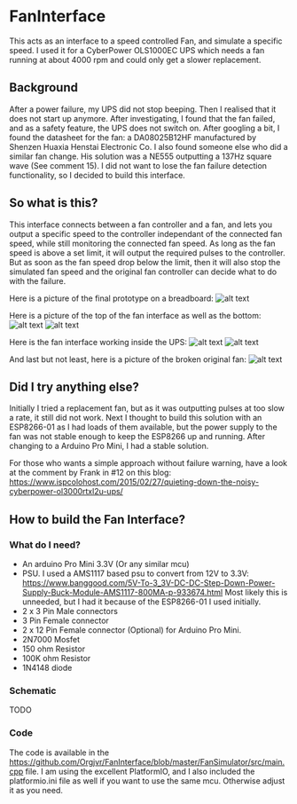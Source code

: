 # FanInterface
This acts as an interface to a speed controlled Fan, and simulate a specific speed. I used it for a CyberPower OLS1000EC UPS which needs a fan running at about 4000 rpm and could only get a slower replacement.

## Background
After a power failure, my UPS did not stop beeping. Then I realised that it does not start up anymore. After investigating, I found that the fan failed, and as a safety feature, the UPS does not switch on. After googling a bit, I found the datasheet for the fan: a DA08025B12HF manufactured by Shenzen Huaxia Henstai Electronic Co. I also found someone else who did a similar fan change. His solution was a NE555 outputting a 137Hz square wave (See comment 15). I did not want to lose the fan failure detection functionality, so I decided to build this interface. 

## So what is this?
This interface connects between a fan controller and a fan, and lets you output a specific speed to the controller independant of the connected fan speed, while still monitoring the connected fan speed. As long as the fan speed is above a set limit, it will output the required pulses to the controller. But as soon as the fan speed drop below the limit, then it will also stop the simulated fan speed and the original fan controller can decide what to do with the failure. 

Here is a picture of the final prototype on a breadboard:
![alt text](https://github.com/Orgjvr/FanInterface/blob/master/pics/BreadboardTest.png "Picture of the final prototype on a breadboard")

Here is a picture of the top of the fan interface as well as the bottom:
![alt text](https://github.com/Orgjvr/FanInterface/blob/master/pics/ModuleTop.png "The Top of the module")
![alt text](https://github.com/Orgjvr/FanInterface/blob/master/pics/ModuleBottom.png "The Bottom of the module")

Here is the fan interface working inside the UPS:
![alt text](https://github.com/Orgjvr/FanInterface/blob/master/pics/ModuleInUPS1.png "Fan interface inside UPS")
![alt text](https://github.com/Orgjvr/FanInterface/blob/master/pics/ModuleInUPS2.png "Another fan interface inside UPS")

And last but not least, here is a picture of the broken original fan:
![alt text](https://github.com/Orgjvr/FanInterface/blob/master/pics/fan.png "Broken Original fan")

## Did I try anything else?
Initially I tried a replacement fan, but as it was outputting pulses at too slow a rate, it still did not work. Next I thought to build this solution with an ESP8266-01 as I had loads of them available, but the power supply to the fan was not stable enough to keep the ESP8266 up and running. After changing to a Arduino Pro Mini, I had a stable solution.

For those who wants a simple approach without failure warning, have a look at the comment by Frank in #12 on this blog: https://www.ispcolohost.com/2015/02/27/quieting-down-the-noisy-cyberpower-ol3000rtxl2u-ups/

## How to build the Fan Interface?

### What do I need?
- An arduino Pro Mini 3.3V (Or any similar mcu)
- PSU. I used a AMS1117 based psu to convert from 12V to 3.3V: https://www.banggood.com/5V-To-3_3V-DC-DC-Step-Down-Power-Supply-Buck-Module-AMS1117-800MA-p-933674.html Most likely this is unneeded, but I had it because of the ESP8266-01 I used initially.
- 2 x 3 Pin Male connectors
- 3 Pin Female connector
- 2 x 12 Pin Female connector (Optional) for Arduino Pro Mini.
- 2N7000 Mosfet
- 150 ohm Resistor
- 100K ohm Resistor
- 1N4148 diode

### Schematic
TODO

### Code
The code is available in the https://github.com/Orgjvr/FanInterface/blob/master/FanSimulator/src/main.cpp file. I am using the excellent PlatformIO, and I also included the platformio.ini file as well if you want to use the same mcu. Otherwise adjust it as you need.



